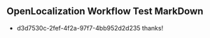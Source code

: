 ## OpenLocalization Workflow Test MarkDown
* d3d7530c-2fef-4f2a-97f7-4bb952d2d235 thanks!

<!--HONumber=Aug16_HO4-->


